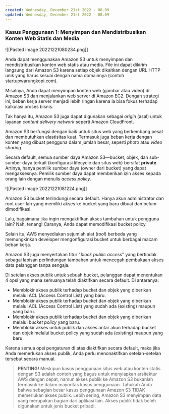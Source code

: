 ```yaml
---
created: Wednesday, December 21st 2022 - 08.09
updated: Wednesday, December 21st 2022 - 08.09
---
```


### Kasus Penggunaan 1: Menyimpan dan Mendistribusikan Konten Web Statis dan Media

![[Pasted image 20221221080234.png]]

Anda dapat menggunakan Amazon S3 untuk menyimpan dan mendistribusikan konten web statis atau media. File ini dapat dikirim langsung dari Amazon S3 karena setiap objek dikaitkan dengan URL HTTP unik yang harus sesuai dengan nama domainnya (contoh startupwarungkopi.com).

Misalnya, Anda dapat menyimpan konten web (gambar atau video) di Amazon S3 dan menjalankan web server di Amazon EC2. Dengan strategi ini, beban kerja server menjadi lebih ringan karena ia bisa fokus terhadap kalkulasi proses bisnis.

Tak hanya itu, Amazon S3 juga dapat digunakan sebagai _origin_ (asal) untuk layanan _content delivery_ _network_ seperti Amazon CloudFront.

Amazon S3 berfungsi dengan baik untuk situs web yang berkembang pesat dan membutuhkan elastisitas kuat. Termasuk juga beban kerja dengan konten yang dibuat pengguna dalam jumlah besar, seperti _photo_ atau _video sharing_.

Secara default, semua sumber daya Amazon S3—bucket, objek, dan sub-sumber daya terkait (konfigurasi lifecycle dan situs web) bersifat **private**. Artinya, hanya pemilik sumber daya (owner dari bucket) yang dapat mengaksesnya. Pemilik sumber daya dapat memberikan izin akses kepada orang lain dengan menulis _access policy_.

![[Pasted image 20221221081224.png]]

Amazon S3 bucket terlindungi secara default. Hanya akun administrator dan root user-lah yang memiliki akses ke bucket yang baru dibuat dan belum dimodifikasi.

Lalu, bagaimana jika ingin mengaktifkan akses tambahan untuk pengguna lain? Nah, tenang! Caranya, Anda dapat memodifikasi bucket policy.

Selain itu, AWS menyediakan sejumlah alat (_tool_) berbeda yang memungkinkan developer mengonfigurasi bucket untuk berbagai macam beban kerja.

Amazon S3 juga menyertakan fitur "_block public access_" yang bertindak sebagai lapisan perlindungan tambahan untuk mencegah pembukaan akses data pelanggan tanpa sengaja.

Di setelan akses publik untuk sebuah bucket, pelanggan dapat menentukan 4 opsi yang mana semuanya telah diaktifkan secara default. Di antaranya:

-   Memblokir akses publik terhadap bucket dan objek yang diberikan melalui ACL (Access Control List) yang baru.
-   Memblokir akses publik terhadap bucket dan objek yang diberikan melalui ACL (Access Control List) yang sudah ada (existing) maupun yang baru.
-   Memblokir akses publik terhadap bucket dan objek yang diberikan melalui _bucket policy_ yang baru.
-   Memblokir akses untuk publik dan akses antar akun terhadap bucket dan objek melalui bucket policy yang sudah ada (existing) maupun yang baru.

Karena semua opsi pengaturan di atas diaktifkan secara default, maka jika Anda memerlukan akses publik, Anda perlu menonaktifkan setelan-setelan tersebut secara manual.

> **PENTING!** Meskipun kasus penggunaan situs web atau konten statis dengan S3 adalah contoh yang bagus untuk menyiapkan arsitektur AWS dengan cepat, namun akses publik ke Amazon S3 bukanlah termasuk ke dalam mayoritas kasus penggunaan. Tahukah Anda bahwa sebagian besar kasus penggunaan Amazon S3 TIDAK memerlukan akses publik. Lebih sering, Amazon S3 menyimpan data yang merupakan bagian dari aplikasi lain. Akses publik tidak boleh digunakan untuk jenis bucket pribadi.